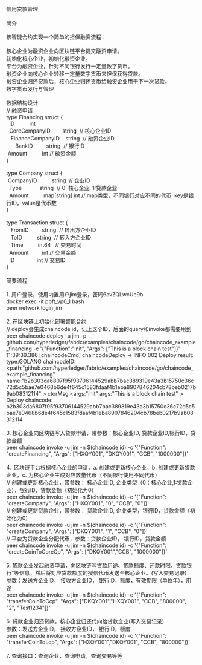 <div><div>信用贷款管理</div><div><br /></div><div>简介</div><div><br /></div><div>该智能合约实现一个简单的担保融资流程：</div><div><br /></div><div>核心企业为融资企业向区块链平台提交融资申请。</div><div>初始化核心企业，初始化融资企业。</div><div>平台为融资企业，针对不同银行发行一定量数字货币。</div><div>融资企业向核心企业转移一定量数字货币来担保获得贷款。</div><div>融资企业归还贷款后，核心企业归还货币给融资企业用于下一次贷款。</div><div>数字货币发行与管理</div><div><br /></div><div>数据结构设计</div><div>// 融资申请</div><div>type Financing struct {</div><div><span class="Apple-tab-span" style="white-space:pre">	</span>ID<span class="Apple-tab-span" style="white-space:pre">			</span>int</div><div><span class="Apple-tab-span" style="white-space:pre">	</span>CoreCompanyID &nbsp; &nbsp; &nbsp; <span class="Apple-tab-span" style="white-space:pre">	</span>string<span class="Apple-tab-span" style="white-space:pre">	</span>// 核心企业ID</div><div>&nbsp; <span class="Apple-tab-span" style="white-space:pre">	</span>FinanceCompanyID <span class="Apple-tab-span" style="white-space:pre">	</span>string &nbsp;// 融资企业ID</div><div>&nbsp; <span class="Apple-tab-span" style="white-space:pre">	</span>BankID &nbsp;<span class="Apple-tab-span" style="white-space:pre">		</span>string &nbsp;// 银行ID</div><div><span class="Apple-tab-span" style="white-space:pre">	</span>Amount <span class="Apple-tab-span" style="white-space:pre">			</span>int<span class="Apple-tab-span" style="white-space:pre">	</span>// 融资金额</div><div>}</div><div><br /></div><div>type Company struct {</div><div><span class="Apple-tab-span" style="white-space:pre">	</span>CompanyID &nbsp; <span class="Apple-tab-span" style="white-space:pre">		</span>string<span class="Apple-tab-span" style="white-space:pre">	</span>// 企业ID</div><div><span class="Apple-tab-span" style="white-space:pre">	</span>Type<span class="Apple-tab-span" style="white-space:pre">			</span>string &nbsp;// 0: 核心企业, 1:贷款企业</div><div><span class="Apple-tab-span" style="white-space:pre">	</span>Amount <span class="Apple-tab-span" style="white-space:pre">			</span>map[string] int // map类型，不同银行对应不同的代币 &nbsp;key是银行ID，value是代币数</div><div>}</div><div><br /></div><div>type Transaction struct {</div><div><span class="Apple-tab-span" style="white-space:pre">	</span>FromID &nbsp; <span class="Apple-tab-span" style="white-space:pre">		</span>string<span class="Apple-tab-span" style="white-space:pre">	</span>// 转出方企业ID</div><div><span class="Apple-tab-span" style="white-space:pre">	</span>ToID &nbsp; &nbsp; <span class="Apple-tab-span" style="white-space:pre">		</span>string<span class="Apple-tab-span" style="white-space:pre">	</span>// 转入方企业ID</div><div><span class="Apple-tab-span" style="white-space:pre">	</span>Time &nbsp; &nbsp; <span class="Apple-tab-span" style="white-space:pre">		</span>int64<span class="Apple-tab-span" style="white-space:pre">	</span>// 交易时间</div><div><span class="Apple-tab-span" style="white-space:pre">	</span>Amount &nbsp; <span class="Apple-tab-span" style="white-space:pre">		</span>int<span class="Apple-tab-span" style="white-space:pre">	</span>// 交易金额</div><div><span class="Apple-tab-span" style="white-space:pre">	</span>ID &nbsp; &nbsp; &nbsp; <span class="Apple-tab-span" style="white-space:pre">		</span>int<span class="Apple-tab-span" style="white-space:pre">	</span>// 交易ID</div><div>}</div><div><br /></div><div>简要流程</div><div><br /></div><div>1. 用户登录，使用内置用户jim登录，密码6avZQLwcUe9b</div><div>docker exec -it pbft_vp0_1 bash</div><div>peer network login jim</div><div><br /></div><div>2. 在区块链上初始化部署智能合约</div><div>// deploy会生成chaincode id，记上这个ID，后面的query和invoke都需要用到</div><div>peer chaincode deploy -u jim -p github.com/hyperledger/fabric/examples/chaincode/go/chaincode_example_financing -c '{"Function":"init", "Args": ["This is a block chain test"]}'</div><div>11:39:39.386 [chaincodeCmd] chaincodeDeploy -&gt; INFO 002 Deploy result: type:GOLANG chaincodeID:&lt;path:"github.com/hyperledger/fabric/examples/chaincode/go/chaincode_example_financing" name:"b2b303da6807f95f93706144529abb7bac389319e43a3b15750c36c72d5c5bae7e0468b6de4f645c1583fdaaf4b1eba8907846204cb78beb0217b9ab08312114" &gt; ctorMsg:&lt;args:"init" args:"This is a block chain test" &gt;&nbsp;</div><div>Deploy chaincode: b2b303da6807f95f93706144529abb7bac389319e43a3b15750c36c72d5c5bae7e0468b6de4f645c1583fdaaf4b1eba8907846204cb78beb0217b9ab08312114</div><div><br /></div><div>3. 核心企业向区块链写入贷款申请，带参数：核心企业ID, 贷款企业ID,银行ID，贷款金额</div><div>peer chaincode invoke -u jim -n $(chaincode id) -c '{"Function": "createFinancing", "Args": ["HXQY001", "DKQY001", "CCB", "1000000"]}'</div><div><br /></div><div>4. &nbsp;区块链平台根据核心企业的申请，a. 创建或更新核心企业，b. 创建或更新贷款企业，c. 为核心企业生成对应数量代币（不同银行使用不同代币）</div><div>// 创建或更新核心企业，带参数： 核心企业ID, 企业类型（0：核心企业,1:贷款企业），银行ID，贷款金额（初始化为0）</div><div>peer chaincode invoke -u jim -n $(chaincode id) -c '{"Function": "createCompany", "Args": ["HXQY001", "0", "CCB", "0"]}'</div><div>// 创建或更新贷款企业，带参数： 贷款企业ID, 企业类型，银行ID，贷款金额（初始化为0）</div><div>peer chaincode invoke -u jim -n $(chaincode id) -c '{"Function": "createCompany", "Args": ["DKQY001", "1", "CCB", "0"]}'</div><div>// 平台为贷款企业分配代币，参数：贷款企业ID， 银行ID，贷款金额</div><div>peer chaincode invoke -u jim -n $(chaincode id) -c '{"Function": "createCoinToCoreCp", "Args": ["DKQY001","CCB", "1000000"]}'</div><div><br /></div><div>5. 贷款企业发起融资申请，向区块链写贷款用途、贷款额度、还款时限、贷款银行”等信息，然后将对应贷款额度的授信代币发送至核心企业。(写入交易记录)</div><div>参数：发送方企业ID， 接收方企业ID， 银行ID，额度，有效期限（单位年），用途</div><div>peer chaincode invoke -u jim -n $(chaincode id) -c '{"Function": "transferCoinToCcp", "Args": ["DKQY001","HXQY001", "CCB", "800000", "2", "Test1234"]}'</div><div><br /></div><div>6. 贷款企业归还贷款，核心企业归还代向给贷款企业(写入交易记录)</div><div>参数：发送方企业ID， 接收方企业ID， 银行ID，额度</div><div>peer chaincode invoke -u jim -n $(chaincode id) -c '{"Function": "transferCoinToLcp", "Args": ["HXQY001","DKQY001", "CCB", "800000"]}'</div><div><br /></div><div>7. 查询接口：查询企业，查询申请，查询交易等等</div></div>
